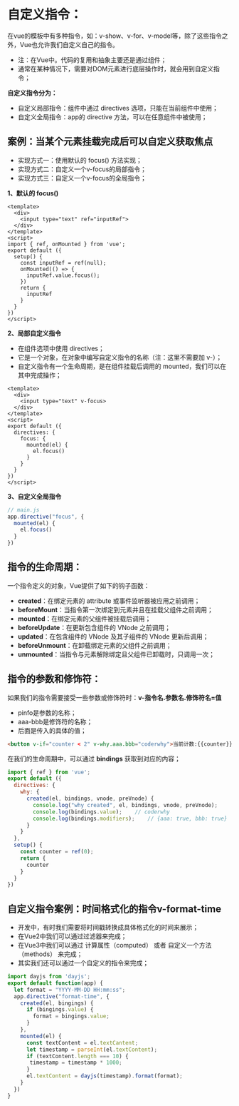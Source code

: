 # 自定义指令：

在vue的模板中有多种指令，如：v-show、v-for、v-model等，除了这些指令之外，Vue也允许我们自定义自己的指令。

- 注：在Vue中。代码的复用和抽象主要还是通过组件；
- 通常在某种情况下，需要对DOM元素进行底层操作时，就会用到自定义指令；

**自定义指令分为：**

- 自定义局部指令：组件中通过 directives 选项，只能在当前组件中使用；
- 自定义全局指令：app的 directive 方法，可以在任意组件中被使用；

## 案例：当某个元素挂载完成后可以自定义获取焦点

- 实现方式一：使用默认的 focus() 方法实现；
- 实现方式二：自定义一个v-focus的局部指令；
- 实现方式三：自定义一个v-focus的全局指令；

**1、默认的 focus()**

```vue
<template>
  <div>
    <input type="text" ref="inputRef">
  </div>
</template>
<script>
import { ref, onMounted } from 'vue';
export default ({
  setup() {
    const inputRef = ref(null);
    onMounted(() => {
      inputRef.value.focus();
    })
    return {
      inputRef
    }
  }
})
</script>
```

**2、局部自定义指令**

- 在组件选项中使用 directives；
- 它是一个对象，在对象中编写自定义指令的名称（注：这里不需要加 v-）；
- 自定义指令有一个生命周期，是在组件挂载后调用的 mounted，我们可以在其中完成操作；

```vue
<template>
  <div>
    <input type="text" v-focus>
  </div>
</template>
<script>
export default ({
  directives: {
    focus: {
      mounted(el) {
        el.focus()
      }
    }
  }
})
</script>
```

**3、自定义全局指令**

```js
// main.js
app.directive("focus", {
  mounted(el) {
    el.focus()
  }
})
```

## 指令的生命周期：

一个指令定义的对象，Vue提供了如下的钩子函数：

- **created**：在绑定元素的 attribute 或事件监听器被应用之前调用；
- **beforeMount**：当指令第一次绑定到元素并且在挂载父组件之前调用；
- **mounted**：在绑定元素的父组件被挂载后调用； 
- **beforeUpdate**：在更新包含组件的 VNode 之前调用； 
- **updated**：在包含组件的 VNode 及其子组件的 VNode 更新后调用； 
- **beforeUnmount**：在卸载绑定元素的父组件之前调用； 
- **unmounted**：当指令与元素解除绑定且父组件已卸载时，只调用一次；

## 指令的参数和修饰符：

如果我们的指令需要接受一些参数或修饰符时：**v-指令名.参数名.修饰符名=值**

- pinfo是参数的名称； 
- aaa-bbb是修饰符的名称； 
- 后面是传入的具体的值；

```html
<button v-if="counter < 2" v-why.aaa.bbb="coderwhy">当前计数:{{counter}}</button>
```

在我们的生命周期中，可以通过 **bindings** 获取到对应的内容；

```js
import { ref } from 'vue';
export default ({
  directives: {
    why: {
      created(el, bindings, vnode, preVnode) {
        console.log("why created", el, bindings, vnode, preVnode);
        console.log(bindings.value);	// coderwhy
        console.log(bindings.modifiers); 	// {aaa: true, bbb: true}
      }
    }
  },
  setup() {
    const counter = ref(0);
    return {
      counter
    }
  }
})
```

## 自定义指令案例：时间格式化的指令v-format-time

- 开发中，有时我们需要将时间戳转换成具体格式化的时间来展示；
- 在Vue2中我们可以通过过滤器来完成； 
- 在Vue3中我们可以通过 计算属性（computed） 或者 自定义一个方法（methods） 来完成；
- 其实我们还可以通过一个自定义的指令来完成；

```js
import dayjs from 'dayjs';
export default function(app) {
  let format = "YYYY-MM-DD HH:mm:ss";
  app.directive("format-time", {
    created(el, bingings) {
      if (bingings.value) {
        format = bingings.value;
      }
    },
    mounted(el) {
      const textContent = el.textCantent;
      let timestamp = parseInt(el.textContent);
      if (textContent.length === 10) {
       timestamp = timestamp * 1000;
      }
      el.textContent = dayjs(timestamp).format(format);
    }
  })
}
```

